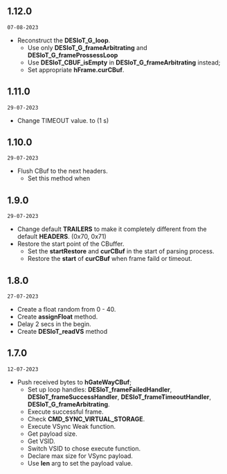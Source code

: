 ## 1.12.0
`07-08-2023`

- Reconstruct the **DESIoT_G_loop**.
  - Use only **DESIoT_G_frameArbitrating** and **DESIoT_G_frameProssessLoop**
  - Use **DESIoT_CBUF_isEmpty** in **DESIoT_G_frameArbitrating** instead;
  - Set appropriate **hFrame.curCBuf**.

## 1.11.0
`29-07-2023`

- Change TIMEOUT value. to (1 s)

## 1.10.0

`29-07-2023`

- Flush CBuf to the next headers.
  - Set this method when

## 1.9.0
`29-07-2023`

- Change default **TRAILERS** to make it completely different from the default **HEADERS**. (0x70, 0x71)
- Restore the start point of the CBuffer.
  - Set the **startRestore** and **curCBuf** in the start of parsing process.
  - Restore the **start** of **curCBuf** when frame faild or timeout.

## 1.8.0
`27-07-2023`
- Create a float random from 0 - 40.
- Create **assignFloat** method.
- Delay 2 secs in the begin.
- Create **DESIoT_readVS** method

## 1.7.0
`12-07-2023`

- Push received bytes to **hGateWayCBuf**;
	- Set up loop handles: **DESIoT_frameFailedHandler**, **DESIoT_frameSuccessHandler**, **DESIoT_frameTimeoutHandler**, **DESIoT_G_frameArbitrating**.
	- Execute successful frame.
	- Check **CMD_SYNC_VIRTUAL_STORAGE**.
	- Execute VSync Weak function.
	- Get payload size.
	- Get VSID.
	- Switch VSID to chose execute function.
	- Declare max size for VSync payload.
	- Use **len** arg to set the payload value.